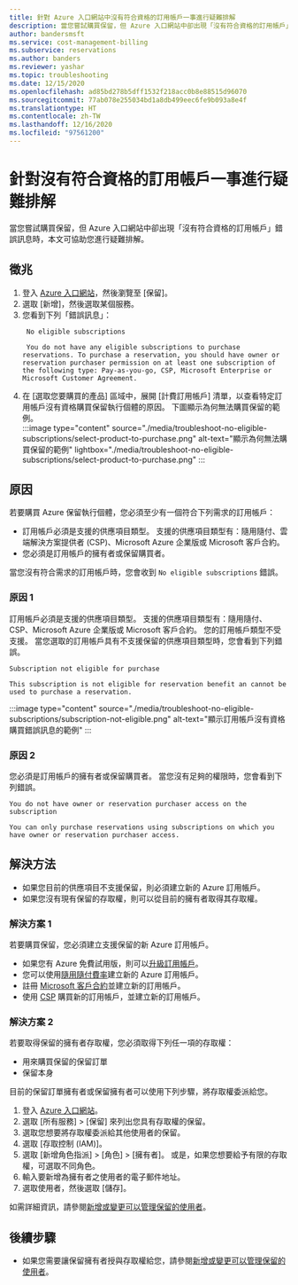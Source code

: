 ```yaml
---
title: 針對 Azure 入口網站中沒有符合資格的訂用帳戶一事進行疑難排解
description: 當您嘗試購買保留，但 Azure 入口網站中卻出現「沒有符合資格的訂用帳戶」錯誤訊息時，本文可協助您進行疑難排解。
author: bandersmsft
ms.service: cost-management-billing
ms.subservice: reservations
ms.author: banders
ms.reviewer: yashar
ms.topic: troubleshooting
ms.date: 12/15/2020
ms.openlocfilehash: ad85bd278b5dff1532f218acc0b8e88515d96070
ms.sourcegitcommit: 77ab078e255034bd1a8db499eec6fe9b093a8e4f
ms.translationtype: HT
ms.contentlocale: zh-TW
ms.lasthandoff: 12/16/2020
ms.locfileid: "97561200"
---
```

# <a name="troubleshoot-no-eligible-subscriptions"></a>針對沒有符合資格的訂用帳戶一事進行疑難排解

當您嘗試購買保留，但 Azure 入口網站中卻出現「沒有符合資格的訂用帳戶」錯誤訊息時，本文可協助您進行疑難排解。

## <a name="symptoms"></a>徵兆

1. 登入 [Azure 入口網站](https://portal.azure.com)，然後瀏覽至 [保留]。
1. 選取 [新增]，然後選取某個服務。
1. 您看到下列「錯誤訊息」：
   ```
    No eligible subscriptions
    
    You do not have any eligible subscriptions to purchase reservations. To purchase a reservation, you should have owner or reservation purchaser permission on at least one subscription of the following type: Pay-as-you-go, CSP, Microsoft Enterprise or Microsoft Customer Agreement.
    ```
1. 在 [選取您要購買的產品] 區域中，展開 [計費訂用帳戶] 清單，以查看特定訂用帳戶沒有資格購買保留執行個體的原因。 下圖顯示為何無法購買保留的範例。  
    :::image type="content" source="./media/troubleshoot-no-eligible-subscriptions/select-product-to-purchase.png" alt-text="顯示為何無法購買保留的範例" lightbox="./media/troubleshoot-no-eligible-subscriptions/select-product-to-purchase.png" :::

## <a name="cause"></a>原因

若要購買 Azure 保留執行個體，您必須至少有一個符合下列需求的訂用帳戶：

- 訂用帳戶必須是支援的供應項目類型。 支援的供應項目類型有：隨用隨付、雲端解決方案提供者 (CSP)、Microsoft Azure 企業版或 Microsoft 客戶合約。
- 您必須是訂用帳戶的擁有者或保留購買者。

當您沒有符合需求的訂用帳戶時，您會收到 `No eligible subscriptions` 錯誤。

### <a name="cause-1"></a>原因 1

訂用帳戶必須是支援的供應項目類型。 支援的供應項目類型有：隨用隨付、CSP、Microsoft Azure 企業版或 Microsoft 客戶合約。 您的訂用帳戶類型不受支援。 當您選取的訂用帳戶具有不支援保留的供應項目類型時，您會看到下列錯誤。

```
Subscription not eligible for purchase

This subscription is not eligible for reservation benefit an cannot be used to purchase a reservation.
```

:::image type="content" source="./media/troubleshoot-no-eligible-subscriptions/subscription-not-eligible.png" alt-text="顯示訂用帳戶沒有資格購買錯誤訊息的範例" :::

### <a name="cause-2"></a>原因 2

您必須是訂用帳戶的擁有者或保留購買者。 當您沒有足夠的權限時，您會看到下列錯誤。

```
You do not have owner or reservation purchaser access on the subscription

You can only purchase reservations using subscriptions on which you have owner or reservation purchaser access.
```

## <a name="solution"></a>解決方法

- 如果您目前的供應項目不支援保留，則必須建立新的 Azure 訂用帳戶。
- 如果您沒有現有保留的存取權，則可以從目前的擁有者取得其存取權。

### <a name="solution-1"></a>解決方案 1

若要購買保留，您必須建立支援保留的新 Azure 訂用帳戶。

- 如果您有 Azure 免費試用版，則可以[升級訂用帳戶](../manage/upgrade-azure-subscription.md)。
- 您可以使用[隨用隨付費率](https://azure.microsoft.com/pricing/purchase-options/pay-as-you-go/)建立新的 Azure 訂用帳戶。
- 註冊 [Microsoft 客戶合約](https://azure.microsoft.com/pricing/purchase-options/microsoft-customer-agreement/)並建立新的訂用帳戶。
- 使用 [CSP](https://www.microsoft.com/solution-providers/home) 購買新的訂用帳戶，並建立新的訂用帳戶。

### <a name="solution-2"></a>解決方案 2

若要取得保留的擁有者存取權，您必須取得下列任一項的存取權：

- 用來購買保留的保留訂單
- 保留本身

目前的保留訂單擁有者或保留擁有者可以使用下列步驟，將存取權委派給您。

1. 登入 [Azure 入口網站](https://portal.azure.com)。
1. 選取 [所有服務] >  [保留] 來列出您具有存取權的保留。
1. 選取您想要將存取權委派給其他使用者的保留。
1. 選取 [存取控制 (IAM)]。
1. 選取 [新增角色指派] > [角色] > [擁有者]。 或是，如果您想要給予有限的存取權，可選取不同角色。
1. 輸入要新增為擁有者之使用者的電子郵件地址。
1. 選取使用者，然後選取 [儲存]。

如需詳細資訊，請參閱[新增或變更可以管理保留的使用者](manage-reserved-vm-instance.md#who-can-manage-a-reservation-by-default)。

## <a name="next-steps"></a>後續步驟

- 如果您需要讓保留擁有者授與存取權給您，請參閱[新增或變更可以管理保留的使用者](manage-reserved-vm-instance.md#who-can-manage-a-reservation-by-default)。

